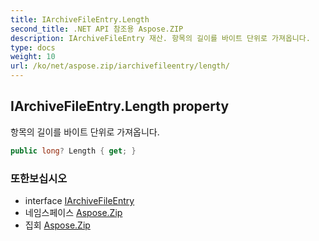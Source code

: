 ```yaml
---
title: IArchiveFileEntry.Length
second_title: .NET API 참조용 Aspose.ZIP
description: IArchiveFileEntry 재산. 항목의 길이를 바이트 단위로 가져옵니다.
type: docs
weight: 10
url: /ko/net/aspose.zip/iarchivefileentry/length/
---
```

## IArchiveFileEntry.Length property

항목의 길이를 바이트 단위로 가져옵니다.

```csharp
public long? Length { get; }
```

### 또한보십시오

* interface [IArchiveFileEntry](../)
* 네임스페이스 [Aspose.Zip](../../iarchivefileentry/)
* 집회 [Aspose.Zip](../../../)


